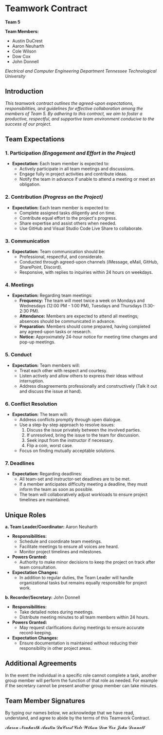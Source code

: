 # **Teamwork Contract**
 
**Team 5**
 
**Team Members:** 

- Austin DuCrest
- Aaron Neuharth 
- Cole Wilson
- Dow Cox
- John Donnell   

*Electrical and Computer Engineering Department* 
*Tennessee Technological University*
 
 
## **Introduction**
 
*This teamwork contract outlines the agreed-upon expectations, responsibilities, and guidelines for effective collaboration among the members of Team 5. By adhering to this contract, we aim to foster a productive, respectful, and supportive team environment conducive to the success of our project.*
 
 
## **Team Expectations**
 
 
### **1. Participation** *(Engagement and Effort in the Project)*
 
- **Expectation:** Each team member is expected to:
  - Actively participate in all team meetings and discussions.
  - Engage fully in project activities and contribute ideas.
  - Notify the team in advance if unable to attend a meeting or meet an obligation.
 
### **2. Contribution** *(Progress on the Project)*
 
- **Expectation:** Each team member is expected to:
  - Complete assigned tasks diligently and on time.
  - Contribute equal effort to the project's progress.
  - Share expertise and assist others when needed.
  - Use GitHub and Visual Studio Code Live Share to collaborate.
 
### **3. Communication**
 
- **Expectation:** Team communication should be:
  - Professional, respectful, and considerate.
  - Conducted through agreed-upon channels (iMessage, eMail, GitHub, SharePoint, Discord).
  - Responsive, with replies to inquiries within 24 hours on weekdays.
 
### **4. Meetings**
 
- **Expectation:** Regarding team meetings:
  - **Frequency:** The team will meet twice a week on Mondays and Wednesdays (12:00 PM - 1:00 PM), Tuesdays and Thursdays (1:30- 2:30 PM). 
  - **Attendance:** Members are expected to attend all meetings; absences should be communicated in advance.
  - **Preparation:** Members should come prepared, having completed any agreed-upon tasks or research.
  - **Notice:** Approximately 24-hour notice for meeting time changes and pop-up meetings.
 
### **5. Conduct**
 
- **Expectation:** Team members will:
  - Treat each other with respect and courtesy.
  - Listen actively and allow others to express their ideas without interruption.
  - Address disagreements professionally and constructively (Talk it out and discuss the issue at hand).
 
### **6. Conflict Resolution**
 
- **Expectation:** The team will:
  - Address conflicts promptly through open dialogue.
  - Use a step-by-step approach to resolve issues:
	1. Discuss the issue privately between the involved parties.
	2. If unresolved, bring the issue to the team for discussion.
	3. Seek input from the instructor if necessary.
	4. Flip a coin, worst case.
  - Focus on finding mutually acceptable solutions.
 
### **7. Deadlines**
 
- **Expectation:** Regarding deadlines:
  - All team-set and instructor-set deadlines are to be met.
  - If a member anticipates difficulty meeting a deadline, they must inform the team as soon as possible.
  - The team will collaboratively adjust workloads to ensure project timelines are maintained.
 
 
## **Unique Roles**
  
**a. Team Leader/Coordinator:** Aaron Neuharth
 
- **Responsibilities:**
  - Schedule and coordinate team meetings.
  - Facilitate meetings to ensure all voices are heard.
  - Monitor project timelines and milestones.
- **Powers Granted:**
  - Authority to make minor decisions to keep the project on track after team consultation.
- **Expectation Changes:**
  - In addition to regular duties, the Team Leader will handle organizational tasks but remains equally responsible for project work.
 
**b. Recorder/Secretary:** John Donnell
 
- **Responsibilities:**
  - Take detailed notes during meetings.
  - Distribute meeting minutes to all team members within 24 hours.
- **Powers Granted:**
  - May request clarifications during meetings to ensure accurate record-keeping.
- **Expectation Changes:**
  - Ensure documentation is maintained without reducing their responsibility in other project areas.
 
 
## **Additional Agreements**
In the event the individual in a specific role cannot complete a task, another group member will perform the function of that role as needed. For example if the secretary cannot be present another group member can take minutes. 
 
 
## **Team Member Signatures**
 
By typing our names below, we acknowledge that we have read, understand, and agree to abide by the terms of this Teamwork Contract.

𝓐𝓪𝓻𝓸𝓷 𝓝𝓮𝓾𝓱𝓪𝓻𝓽𝓱
𝓐𝓾𝓼𝓽𝓲𝓷 𝓓𝓾𝓒𝓻𝓮𝓼𝓽
𝓒𝓸𝓵𝓮 𝓦𝓲𝓵𝓼𝓸𝓷 
𝓓𝓸𝔀 𝓒𝓸𝔁
𝓙𝓸𝓱𝓷 𝓓𝓸𝓷𝓷𝓮𝓵𝓵







